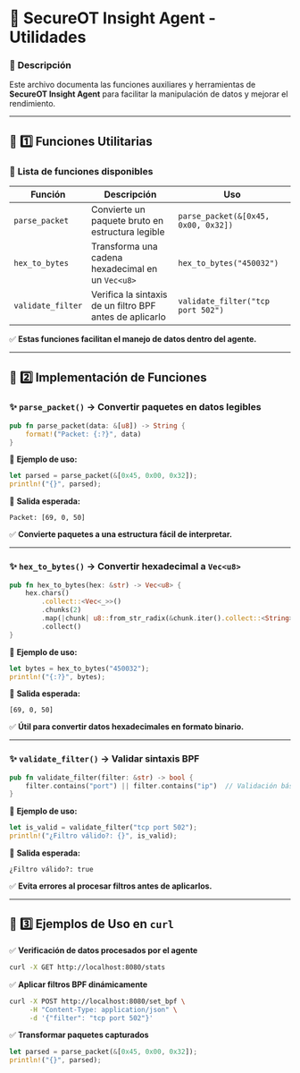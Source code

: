 # 📌 **SecureOT Insight Agent - Utilidades**
### 📑 **Descripción**
Este archivo documenta las funciones auxiliares y herramientas de **SecureOT Insight Agent** para facilitar la manipulación de datos y mejorar el rendimiento.

---

## 🔹 **1️⃣ Funciones Utilitarias**
### 📜 **Lista de funciones disponibles**
| Función           | Descripción                             | Uso |
|------------------|----------------------------------------|-----|
| `parse_packet`  | Convierte un paquete bruto en estructura legible | `parse_packet(&[0x45, 0x00, 0x32])` |
| `hex_to_bytes`  | Transforma una cadena hexadecimal en un `Vec<u8>` | `hex_to_bytes("450032")` |
| `validate_filter` | Verifica la sintaxis de un filtro BPF antes de aplicarlo | `validate_filter("tcp port 502")` |

✅ **Estas funciones facilitan el manejo de datos dentro del agente.**

---

## 🔹 **2️⃣ Implementación de Funciones**
### ✨ **`parse_packet()` → Convertir paquetes en datos legibles**
```rust
pub fn parse_packet(data: &[u8]) -> String {
    format!("Packet: {:?}", data)
}
```
📜 **Ejemplo de uso:**
```rust
let parsed = parse_packet(&[0x45, 0x00, 0x32]);
println!("{}", parsed);
```
📜 **Salida esperada:**
```
Packet: [69, 0, 50]
```
✅ **Convierte paquetes a una estructura fácil de interpretar.**

---

### ✨ **`hex_to_bytes()` → Convertir hexadecimal a `Vec<u8>`**
```rust
pub fn hex_to_bytes(hex: &str) -> Vec<u8> {
    hex.chars()
        .collect::<Vec<_>>()
        .chunks(2)
        .map(|chunk| u8::from_str_radix(&chunk.iter().collect::<String>(), 16).unwrap_or(0))
        .collect()
}
```
📜 **Ejemplo de uso:**
```rust
let bytes = hex_to_bytes("450032");
println!("{:?}", bytes);
```
📜 **Salida esperada:**
```
[69, 0, 50]
```
✅ **Útil para convertir datos hexadecimales en formato binario.**

---

### ✨ **`validate_filter()` → Validar sintaxis BPF**
```rust
pub fn validate_filter(filter: &str) -> bool {
    filter.contains("port") || filter.contains("ip")  // Validación básica
}
```
📜 **Ejemplo de uso:**
```rust
let is_valid = validate_filter("tcp port 502");
println!("¿Filtro válido?: {}", is_valid);
```
📜 **Salida esperada:**
```
¿Filtro válido?: true
```
✅ **Evita errores al procesar filtros antes de aplicarlos.**

---

## 🔹 **3️⃣ Ejemplos de Uso en `curl`**
✅ **Verificación de datos procesados por el agente**
```bash
curl -X GET http://localhost:8080/stats
```
✅ **Aplicar filtros BPF dinámicamente**
```bash
curl -X POST http://localhost:8080/set_bpf \
     -H "Content-Type: application/json" \
     -d '{"filter": "tcp port 502"}'
```
✅ **Transformar paquetes capturados**
```rust
let parsed = parse_packet(&[0x45, 0x00, 0x32]);
println!("{}", parsed);
```
